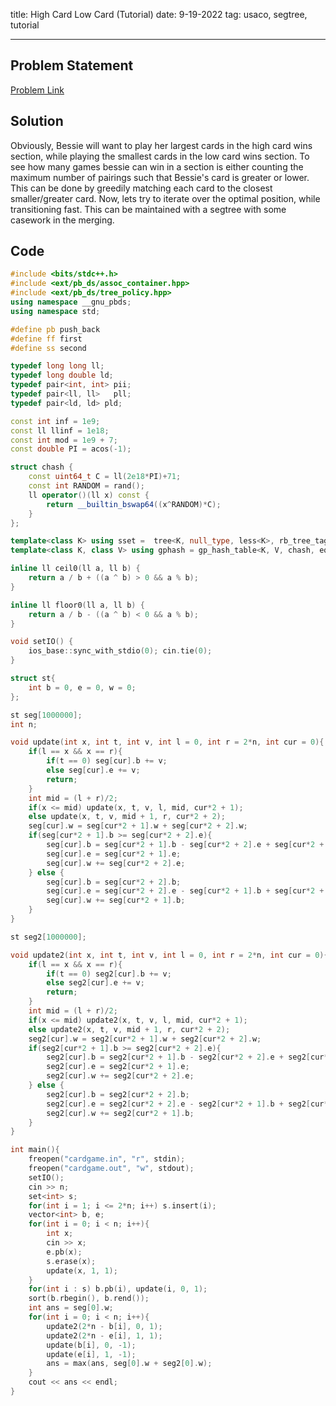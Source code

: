 title: High Card Low Card (Tutorial)
date: 9-19-2022
tag: usaco, segtree, tutorial

---

## Problem Statement

[Problem Link](http://www.usaco.org/index.php?page=viewproblem2&cpid=577)

## Solution

Obviously, Bessie will want to play her largest cards in the high card wins section, while playing the smallest cards in the low card wins section. To see how many games bessie can win in a section is either counting the maximum number of pairings such that Bessie's card is greater or lower. This can be done by greedily matching each card to the closest smaller/greater card. Now, lets try to iterate over the optimal position, while transitioning fast. This can be maintained with a segtree with some casework in the merging.

## Code

```c++
#include <bits/stdc++.h>
#include <ext/pb_ds/assoc_container.hpp>
#include <ext/pb_ds/tree_policy.hpp>
using namespace __gnu_pbds;
using namespace std;

#define pb push_back
#define ff first
#define ss second

typedef long long ll;
typedef long double ld;
typedef pair<int, int> pii;
typedef pair<ll, ll>   pll;
typedef pair<ld, ld> pld;

const int inf = 1e9;
const ll llinf = 1e18;
const int mod = 1e9 + 7;
const double PI = acos(-1);

struct chash {
	const uint64_t C = ll(2e18*PI)+71;
	const int RANDOM = rand();
	ll operator()(ll x) const {
		return __builtin_bswap64((x^RANDOM)*C);
	}
};

template<class K> using sset =  tree<K, null_type, less<K>, rb_tree_tag, tree_order_statistics_node_update>;
template<class K, class V> using gphash = gp_hash_table<K, V, chash, equal_to<K>, direct_mask_range_hashing<>, linear_probe_fn<>, hash_standard_resize_policy< hash_exponential_size_policy<>, hash_load_check_resize_trigger<>, true> >;

inline ll ceil0(ll a, ll b) {
	return a / b + ((a ^ b) > 0 && a % b);
}

inline ll floor0(ll a, ll b) {
	return a / b - ((a ^ b) < 0 && a % b);
}

void setIO() {
	ios_base::sync_with_stdio(0); cin.tie(0);
}

struct st{
	int b = 0, e = 0, w = 0;
};

st seg[1000000];
int n;

void update(int x, int t, int v, int l = 0, int r = 2*n, int cur = 0){
	if(l == x && x == r){
		if(t == 0) seg[cur].b += v;
		else seg[cur].e += v;
		return;
	}
	int mid = (l + r)/2;
	if(x <= mid) update(x, t, v, l, mid, cur*2 + 1);
	else update(x, t, v, mid + 1, r, cur*2 + 2);
	seg[cur].w = seg[cur*2 + 1].w + seg[cur*2 + 2].w;
	if(seg[cur*2 + 1].b >= seg[cur*2 + 2].e){
		seg[cur].b = seg[cur*2 + 1].b - seg[cur*2 + 2].e + seg[cur*2 + 2].b;
		seg[cur].e = seg[cur*2 + 1].e;
		seg[cur].w += seg[cur*2 + 2].e;
	} else {
		seg[cur].b = seg[cur*2 + 2].b;
		seg[cur].e = seg[cur*2 + 2].e - seg[cur*2 + 1].b + seg[cur*2 + 1].e;
		seg[cur].w += seg[cur*2 + 1].b;
	}
}

st seg2[1000000];

void update2(int x, int t, int v, int l = 0, int r = 2*n, int cur = 0){
	if(l == x && x == r){
		if(t == 0) seg2[cur].b += v;
		else seg2[cur].e += v;
		return;
	}
	int mid = (l + r)/2;
	if(x <= mid) update2(x, t, v, l, mid, cur*2 + 1);
	else update2(x, t, v, mid + 1, r, cur*2 + 2);
	seg2[cur].w = seg2[cur*2 + 1].w + seg2[cur*2 + 2].w;
	if(seg2[cur*2 + 1].b >= seg2[cur*2 + 2].e){
		seg2[cur].b = seg2[cur*2 + 1].b - seg2[cur*2 + 2].e + seg2[cur*2 + 2].b;
		seg2[cur].e = seg2[cur*2 + 1].e;
		seg2[cur].w += seg2[cur*2 + 2].e;
	} else {
		seg2[cur].b = seg2[cur*2 + 2].b;
		seg2[cur].e = seg2[cur*2 + 2].e - seg2[cur*2 + 1].b + seg2[cur*2 + 1].e;
		seg2[cur].w += seg2[cur*2 + 1].b;
	}
}

int main(){
	freopen("cardgame.in", "r", stdin);
	freopen("cardgame.out", "w", stdout);
	setIO();
	cin >> n;
	set<int> s;
	for(int i = 1; i <= 2*n; i++) s.insert(i);
	vector<int> b, e;
	for(int i = 0; i < n; i++){
		int x;
		cin >> x;
		e.pb(x);
		s.erase(x);
		update(x, 1, 1);
	}
	for(int i : s) b.pb(i), update(i, 0, 1);
	sort(b.rbegin(), b.rend());
	int ans = seg[0].w;
	for(int i = 0; i < n; i++){
		update2(2*n - b[i], 0, 1);
		update2(2*n - e[i], 1, 1);
		update(b[i], 0, -1);
		update(e[i], 1, -1);
		ans = max(ans, seg[0].w + seg2[0].w);
	}
	cout << ans << endl;
}
```